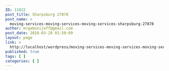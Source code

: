 ```yaml
---
ID: 11822
post_title: Sharpsburg 27878
post_name: >
  moving-services-moving-services-moving-services-sharpsburg-27878
author: mrgabonijeff@gmail.com
post_date: 2018-03-28 01:50:09
layout: page
link: >
  http://localhost/wordpress/moving-services-moving-services-moving-services-sharpsburg-27878/
published: true
tags: [ ]
categories: [ ]
---
```

